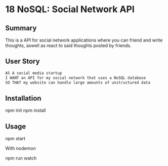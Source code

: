 # 18 NoSQL: Social Network API

## Summary

This is a API for social network applications where you can friend and write thoughts, aswell as react to said thoughts posted by friends.

## User Story

```md
AS A social media startup
I WANT an API for my social network that uses a NoSQL database
SO THAT my website can handle large amounts of unstructured data
```

## Installation 

 npm init
 npm install

## Usage

 npm start

With nodemon 

 npm run watch

